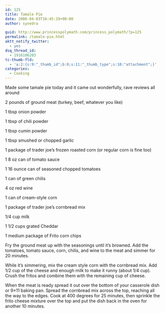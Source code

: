 ```yaml
---
id: 125
title: Tamale Pie
date: 2006-04-03T16:45:19+00:00
author: synedra

guid: http://www.princesspolymath.com/princess_polymath/?p=125
permalink: /tamale-pie.html
aktt_notify_twitter:
  - yes
dsq_thread_id:
  - 1916106203
tc-thumb-fld:
  - 'a:2:{s:9:"_thumb_id";b:0;s:11:"_thumb_type";s:10:"attachment";}'
categories:
  - Cooking
---
```

Made some tamale pie today and it came out wonderfully, rave reviews all around
  
2 pounds of ground meat (turkey, beef, whatever you like)
  
1 tbsp onion powder
  
1 tbsp of chili powder
  
1 tbsp cumin powder
  
1 tbsp smushed or chopped garlic
  
1 package of trader joe&#8217;s frozen roasted corn (or regular corn is fine too)
  
1 8 oz can of tomato sauce
  
1 16 ounce can of seasoned chopped tomatoes
  
1 can of green chilis
  
4 oz red wine
  
1 can of cream-style corn
  
1 package of trader joe&#8217;s cornbread mix
  
1/4 cup milk
  
1 1/2 cups grated Cheddar
  
1 medium package of Frito corn chips
  
Fry the ground meat up with the seasonings until it&#8217;s browned. Add the tomatoes, tomato sauce, corn, chilis, and wine to the meat and simmer for 20 minutes.
  
While it&#8217;s simmering, mix the cream style corn with the cornbread mix. Add 1/2 cup of the cheese and enough milk to make it runny (about 1/4 cup). Crush the fritos and combine them with the remaining cup of cheese.
  
When the meat is ready spread it out over the bottom of your casserole dish or 9&#215;11 baking pan. Spread the cornbread mix across the top, reaching all the way to the edges. Cook at 400 degrees for 25 minutes, then sprinkle the frito cheese mixture over the top and put the dish back in the oven for another 10 minutes.
